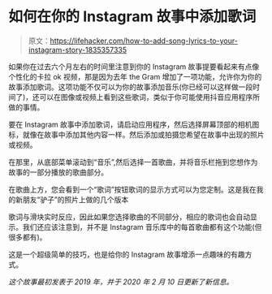 # 如何在你的 Instagram 故事中添加歌词

> 原文：<https://lifehacker.com/how-to-add-song-lyrics-to-your-instagram-story-1835357335>

如果你在过去六个月左右的时间里注意到你的 Instagram 故事提要看起来有点像个性化的卡拉 ok 视频，那是因为去年 the Gram 增加了一项功能，允许你为你的故事添加歌词。这项功能不仅可以为你的故事添加音乐(你已经可以这样做一段时间了)，还可以在图像或视频上看到这些歌词，类似于你可能使用抖音应用程序所做的事情。



要在 Instagram 故事中添加歌词，请启动应用程序，然后选择屏幕顶部的相机图标，就像在故事中添加其他内容一样。然后添加或拍摄您希望在故事中出现的照片或视频。

在那里，从底部菜单滚动到“音乐”,然后选择一首歌曲，并将音乐栏拖到您想作为故事的一部分播放的歌曲部分。

在歌曲上方，您会看到一个“歌词”按钮歌词的显示方式可以为您定制。这是我在我的新朋友“驴子”的照片上做的几个版本

歌词与滑块实时反应，因此如果您选择歌曲的不同部分，相应的歌词也会自动显示。我们还应该注意到，并不是 Instagram 音乐库中的每首歌曲都有这个功能(但很多都有)。

这是一个超级简单的技巧，也是给你的 Instagram 故事增添一点趣味的有趣方式。

*这个故事最初发表于 2019 年，并于 2020 年 2 月 10 日更新了新信息。*